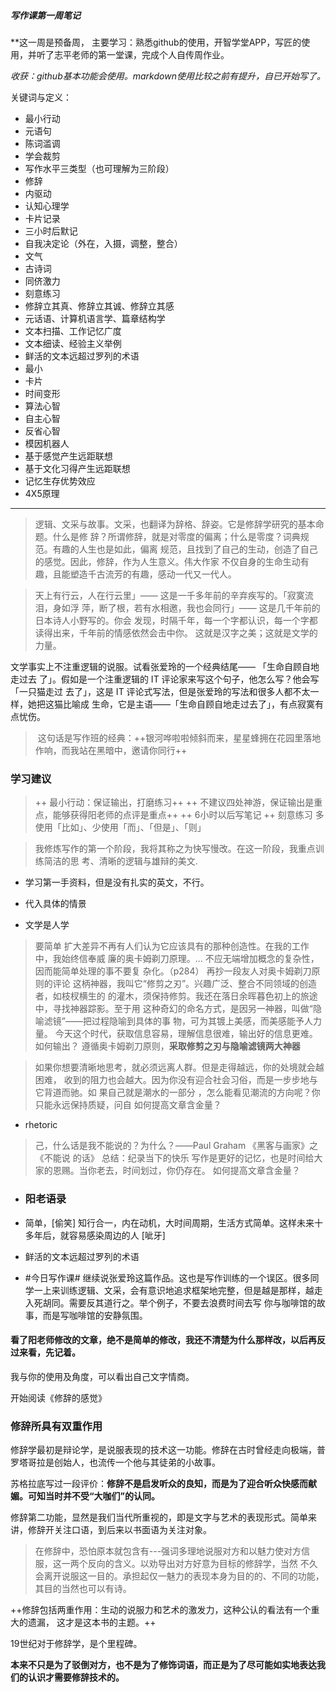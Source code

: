 ##### 写作课第一周笔记


**这一周是预备周， 主要学习：熟悉github的使用，开智学堂APP，写匠的使用，并听了志平老师的第一堂课，完成个人自传周作业。


_收获：github基本功能会使用。markdown使用比较之前有提升，自已开始写了。_

关键词与定义：

- 最小行动
- 元语句
- 陈词滥调
- 学会裁剪
- 写作水平三类型（也可理解为三阶段）
- 修辞
- 内驱动
- 认知心理学
- 卡片记录
- 三小时后默记
- 自我决定论（外在，入摄，调整，整合）
- 文气
- 古诗词
- 同侪激力
- 刻意练习
- 修辞立其真、修辞立其诚、修辞立其感
- 元话语、计算机语言学、篇章结构学
- 文本扫描、工作记忆广度
- 文本细读、经验主义举例
- 鲜活的文本远超过罗列的术语
- 最小
- 卡片
- 时间变形
- 算法心智
- 自主心智
- 反省心智
- 模因机器人
- 基于感觉产生远距联想
- 基于文化习得产生远距联想
- 记忆生存优势效应
- 4X5原理
----

> 逻辑、⽂采与故事。⽂采，也翻译为辞格、辞姿。它是修辞学研究的基本命题。什么是修
辞？所谓修辞，就是对零度的偏离；什么是零度？词典规范。有趣的⼈⽣也是如此，偏离
规范，且找到了⾃⼰的⽣动，创造了⾃⼰的感觉。因此，修辞，作为⼈⽣意义。伟⼤作家
不仅⾃身的⽣命⽣动有趣，且能塑造千古流芳的有趣，感动⼀代⼜⼀代⼈。

> 天上有⾏云，⼈在⾏云⾥」—— 这是⼀千多年前的⾟弃疾写的。「寂寞流泪，身如浮
萍，断了根，若有⽔相邀，我也会同⾏」—— 这是⼏千年前的⽇本诗⼈⼩野写的。你会
发现，时隔千年，每⼀个字都认识，每⼀个字都读得出来，千年前的情感依然会击中你。
这就是汉字之美；这就是⽂学的⼒量。

⽂学事实上不注重逻辑的说服。试看张爱玲的⼀个经典结尾—— 「⽣命⾃顾⾃地⾛过去
了」。假如是⼀个注重逻辑的 IT 评论家来写这个句⼦，他怎么写？他会写「⼀只猫⾛过
去了」，这是 IT 评论式写法，但是张爱玲的写法和很多⼈都不太⼀样，她把这猫⽐喻成
⽣命，它是主语——「⽣命⾃顾⾃地⾛过去了」，有点寂寞有点忧伤。

>  这句话是写作班的经典：++银河哗啦啦倾斜⽽来，星星蜂拥在花园⾥落地作响，⽽我站在⿊暗中，邀请你同⾏++

### 学习建议

> ++ 最小行动：保证输出，打磨练习++
> ++ 不建议四处神游，保证输出是重点，能够获得阳老师的点评是重点++
> ++ 6小时以后写笔记
> ++ 刻意练习
> 多使⽤「⽐如」、少使⽤「⽽」、「但是」、「则」

> 我修炼写作的第⼀个阶段，我将其称之为快写慢改。在这⼀阶段，我重点训练简洁的思
考、清晰的逻辑与雄辩的美⽂.

- 学习第一手资料，但是没有扎实的英文，不行。

- 代入具体的情景
- 文学是人学


> 要简单
> 扩⼤差异不再有⼈们认为它应该具有的那种创造性。在我的⼯作中，我始终信奉威
廉的奥卡姆剃⼑原理。... 不应⽆端增加概念的复杂性，因⽽能简单处理的事不要复
杂化。（p284）
再抄⼀段友⼈对奥卡姆剃⼑原则的评论
这柄神器，我叫它“修剪之刃”。兴趣⼴泛、整合不同领域的创造者，如枝杈横⽣的
的灌⽊，须保持修剪。我还在落⽇余晖暮⾊初上的旅途中，寻找神器踪影。⾄于⽤
这种奇幻的命名⽅式，是因另⼀神器，叫做“隐喻滤镜”——把过程隐喻到具体的事
物，可为其镀上美感，⽽美感能予⼈⼒量。
今天这个时代，获取信息容易，理解信息很难，输出好的信息更难。如何输出？
遵循奥卡姆剃⼑原则，**采取修剪之刃与隐喻滤镜两⼤神器**

> 如果你想要清晰地思考，就必须远离⼈群。但是⾛得越远，你的处境就会越困难，
收到的阻⼒也会越⼤。因为你没有迎合社会习俗，⽽是⼀步步地与它背道⽽驰。如
果⾃⼰就是潮⽔的⼀部分 ，怎么能看⻅潮流的⽅向呢？你只能永远保持质疑，问⾃
如何提⾼⽂章含⾦量？
- rhetoric

> ⼰，什么话是我不能说的？为什么？——Paul Graham 《⿊客与画家》之《不能说
的话》
总结：纪录当下的快乐
写作是更好的记忆，也是时间给⼤家的恩赐。当你⽼去，时间划过，你仍存在。
如何提⾼⽂章含⾦量？


- ###  阳老语录

- 简单，[偷笑] 知行合一，内在动机，大时间周期，生活方式简单。这样未来十多年后，就容易感染周边的人 [呲牙] 
- 鲜活的文本远超过罗列的术语
- #今日写作课# 继续说张爱玲这篇作品。这也是写作训练的一个误区。很多同学一上来训练逻辑、文采，会有意识地追求框架地完整，但是越是那样，越走入死胡同。需要反其道行之。举个例子，不要去浪费时间去写 你与咖啡馆的故事，而是写咖啡馆的安静氛围。


#### 看了阳老师修改的文章，绝不是简单的修改，我还不清楚为什么那样改，以后再反过来看，先记着。

我与你的使用及角度，可以看出自己文字情商。

开始阅读《修辞的感觉》

### 修辞所具有双重作用

修辞学最初是辩论学，是说服表现的技术这一功能。修辞在古时曾经走向极端，普罗塔哥拉是创始人，也流传一个他与其徒弟的小故事。


苏格拉底写过一段评价：**修辞不是启发听众的良知，而是为了迎合听众快感而献媚。可知当时并不受“大咖们”的认同。**

修辞第二功能，显然是我们当代所重视的，即是文字与艺术的表现形式。简单来讲，修辞开关注口语，到后来以书面语为关注对象。

> 在修辞中，恐怕原本就包含有---强词多理地说服对方和以魅力使对方信服，这一两个反向的含义。以劝导出对方好意为目标的修辞学，当然 不久会离开说服这一目的。承担起仅一魅力的表现本身为目的的、不同的功能，其目的当然也可以有诗。

++修辞包括两重作用：生动的说服力和艺术的激发力，这种公认的看法有一个重大的遗漏， 这才是这本书的主题。++


19世纪对于修辞学，是个里程碑。

**本来不只是为了驳倒对方，也不是为了修饰词语，而正是为了尽可能如实地表达我们的认识才需要修辞技术的。**






















